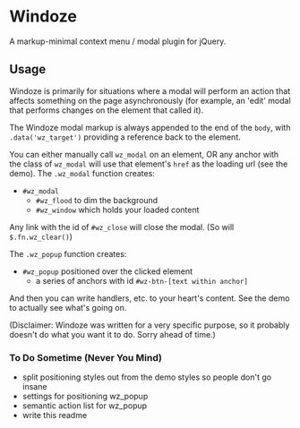 # Windoze

A markup-minimal context menu / modal plugin for jQuery.

## Usage

Windoze is primarily for situations where a modal will perform an action that affects something on the page asynchronously (for example, an 'edit' modal that performs changes on the element that called it).

The Windoze modal markup is always appended to the end of the `body`, with `.data('wz_target')` providing a reference back to the element.

You can either manually call `wz_modal` on an element, OR any anchor with the class of `wz_modal` will use that element's `href` as the loading url (see the demo). The `.wz_modal` function creates:

- `#wz_modal`
  - `#wz_flood` to dim the background
  - `#wz_window` which holds your loaded content

Any link with the id of `#wz_close` will close the modal. (So will `$.fn.wz_clear()`)

The `.wz_popup` function creates:

- `#wz_popup` positioned over the clicked element
  - a series of anchors with id `#wz-btn-[text within anchor]`

And then you can write handlers, etc. to your heart's content. See the demo to actually see what's going on.

(Disclaimer: Windoze was written for a very specific purpose, so it probably doesn't do what you want it to do. Sorry ahead of time.)

### To Do Sometime (Never You Mind)

  - split positioning styles out from the demo styles so people don't go insane
  - settings for positioning wz_popup
  - semantic action list for wz_popup
  - write this readme
